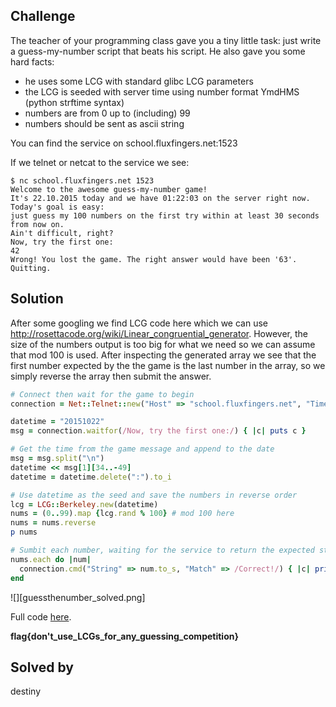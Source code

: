 ## Challenge

The teacher of your programming class gave you a tiny little task: just write a guess-my-number script that beats his script. He also gave you some hard facts:

  - he uses some LCG with standard glibc LCG parameters
  - the LCG is seeded with server time using number format YmdHMS (python strftime syntax)
  - numbers are from 0 up to (including) 99
  - numbers should be sent as ascii string

You can find the service on school.fluxfingers.net:1523

If we telnet or netcat to the service we see:

```
$ nc school.fluxfingers.net 1523
Welcome to the awesome guess-my-number game!
It's 22.10.2015 today and we have 01:22:03 on the server right now. Today's goal is easy:
just guess my 100 numbers on the first try within at least 30 seconds from now on.
Ain't difficult, right?
Now, try the first one:
42
Wrong! You lost the game. The right answer would have been '63'. Quitting.
```

## Solution

After some googling we find LCG code here which we can use http://rosettacode.org/wiki/Linear_congruential_generator. However, the size of the numbers output is too big for what we need so we can assume that mod 100 is used. After inspecting the generated array we see that the first number expected by the the game is the last number in the array, so we simply reverse the array then submit the answer.

```ruby
# Connect then wait for the game to begin
connection = Net::Telnet::new("Host" => "school.fluxfingers.net", "Timeout" => 10, "Port" => "1523")

datetime = "20151022"
msg = connection.waitfor(/Now, try the first one:/) { |c| puts c }

# Get the time from the game message and append to the date
msg = msg.split("\n")
datetime << msg[1][34..-49]
datetime = datetime.delete(":").to_i

# Use datetime as the seed and save the numbers in reverse order
lcg = LCG::Berkeley.new(datetime)
nums = (0..99).map {lcg.rand % 100} # mod 100 here
nums = nums.reverse
p nums

# Sumbit each number, waiting for the service to return the expected string before entering the next number
nums.each do |num|
  connection.cmd("String" => num.to_s, "Match" => /Correct!/) { |c| print c }
end
```

![][guessthenumber_solved.png]

Full code [here](guessthenumber.rb).

**flag{don't_use_LCGs_for_any_guessing_competition}**

## Solved by
destiny

